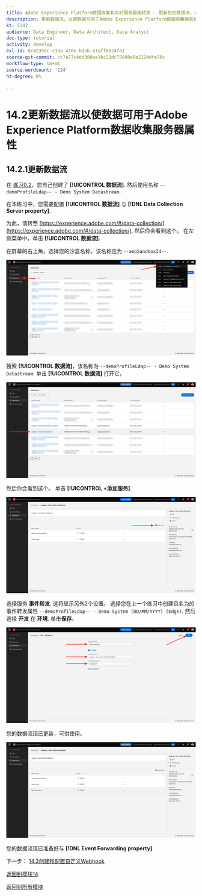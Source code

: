 ```yaml
---
title: Adobe Experience Platform数据收集和实时服务器端转发 — 更新您的数据流，以使数据可用于Adobe Experience Platform数据收集服务器属性
description: 更新数据流，以使数据可用于Adobe Experience Platform数据收集服务器属性
kt: 5342
audience: Data Engineer, Data Architect, Data Analyst
doc-type: tutorial
activity: develop
exl-id: 0c42350c-c38a-410e-bdab-41aff6024f81
source-git-commit: cc7a77c4dd380ae1bc23dc75608e8e2224dfe78c
workflow-type: tm+mt
source-wordcount: '224'
ht-degree: 0%

---
```


# 14.2更新数据流以使数据可用于Adobe Experience Platform数据收集服务器属性

## 14.2.1更新数据流

在 [练习0.2](./../../modules/module0/ex2.md)，您自己创建了 **[!UICONTROL 数据流]**. 然后使用名称 `--demoProfileLdap-- - Demo System Datastream`.

在本练习中，您需要配置 **[!UICONTROL 数据流]** 与 **[!DNL Data Collection Server property]**.

为此，请转至 [https://experience.adobe.com/#/data-collection/](https://experience.adobe.com/#/data-collection/). 然后你会看到这个。 在左侧菜单中，单击 **[!UICONTROL 数据流]**.

在屏幕的右上角，选择您的沙盒名称，该名称应为 `--aepSandboxId--`.

![单击左侧导航中的“边缘配置”图标](./images/edgeconfig1b.png)

搜索 **[!UICONTROL 数据流]**，该名称为 `--demoProfileLdap-- - Demo System Datastream`. 单击 **[!UICONTROL 数据流]** 打开它。

![WebSDK](./images/websdk0.png)

然后你会看到这个。 单击 **[!UICONTROL +添加服务]**.

![WebSDK](./images/websdk3.png)

选择服务 **事件转发**. 这将显示另外2个设置。 选择您在上一个练习中创建且名为的事件转发属性 `--demoProfileLdap-- - Demo System (DD/MM/YYYY) (Edge)`. 然后选择 **开发** 在 **环境**. 单击&#x200B;**保存**。

![WebSDK](./images/websdk4.png)

您的数据流现已更新，可供使用。

![WebSDK](./images/websdk8a.png)

您的数据流现已准备好与 **[!DNL Event Forwarding property]**.

下一步： [14.3创建和配置自定义Webhook](./ex3.md)

[返回到模块14](./aep-data-collection-ssf.md)

[返回到所有模块](./../../overview.md)
